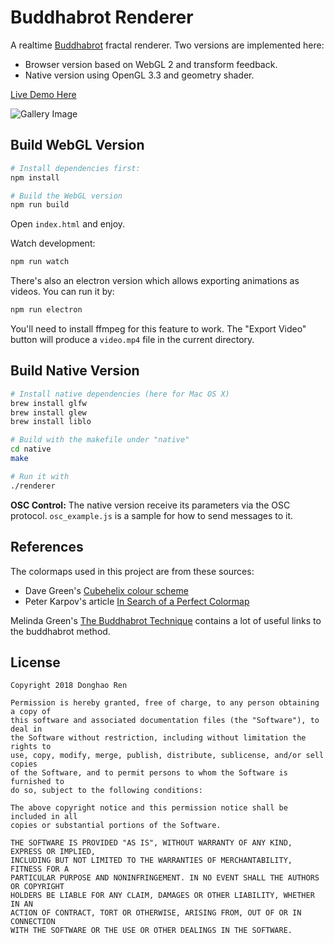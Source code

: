 Buddhabrot Renderer
====

A realtime [Buddhabrot](https://en.wikipedia.org/wiki/Buddhabrot) fractal renderer. Two versions are implemented here:

- Browser version based on WebGL 2 and transform feedback.
- Native version using OpenGL 3.3 and geometry shader.

[Live Demo Here](https://donghaoren.org/buddhabrot/)

![Gallery Image](https://raw.githubusercontent.com/donghaoren/buddhabrot-renderer/master/images/gallery.jpg)

Build WebGL Version
----

```bash
# Install dependencies first:
npm install

# Build the WebGL version
npm run build
```

Open `index.html` and enjoy.

Watch development:

```bash
npm run watch
```

There's also an electron version which allows exporting animations as videos. You can run it by:

```bash
npm run electron
```

You'll need to install ffmpeg for this feature to work. The "Export Video" button will produce a `video.mp4` file in the current directory.

Build Native Version
----

```bash
# Install native dependencies (here for Mac OS X)
brew install glfw
brew install glew
brew install liblo

# Build with the makefile under "native"
cd native
make

# Run it with
./renderer
```

**OSC Control:** The native version receive its parameters via the OSC protocol.
`osc_example.js` is a sample for how to send messages to it.

References
----

The colormaps used in this project are from these sources:

- Dave Green's [Cubehelix colour scheme](http://www.mrao.cam.ac.uk/~dag/CUBEHELIX/)
- Peter Karpov's article [In Search of a Perfect Colormap](http://inversed.ru/Blog_2.htm)

Melinda Green's [The Buddhabrot Technique](http://superliminal.com/fractals/bbrot/bbrot.htm) contains a lot of useful links to the buddhabrot method.

License
----

```
Copyright 2018 Donghao Ren

Permission is hereby granted, free of charge, to any person obtaining a copy of
this software and associated documentation files (the "Software"), to deal in
the Software without restriction, including without limitation the rights to
use, copy, modify, merge, publish, distribute, sublicense, and/or sell copies
of the Software, and to permit persons to whom the Software is furnished to
do so, subject to the following conditions:

The above copyright notice and this permission notice shall be included in all
copies or substantial portions of the Software.

THE SOFTWARE IS PROVIDED "AS IS", WITHOUT WARRANTY OF ANY KIND, EXPRESS OR IMPLIED,
INCLUDING BUT NOT LIMITED TO THE WARRANTIES OF MERCHANTABILITY, FITNESS FOR A
PARTICULAR PURPOSE AND NONINFRINGEMENT. IN NO EVENT SHALL THE AUTHORS OR COPYRIGHT
HOLDERS BE LIABLE FOR ANY CLAIM, DAMAGES OR OTHER LIABILITY, WHETHER IN AN
ACTION OF CONTRACT, TORT OR OTHERWISE, ARISING FROM, OUT OF OR IN CONNECTION
WITH THE SOFTWARE OR THE USE OR OTHER DEALINGS IN THE SOFTWARE.
```
